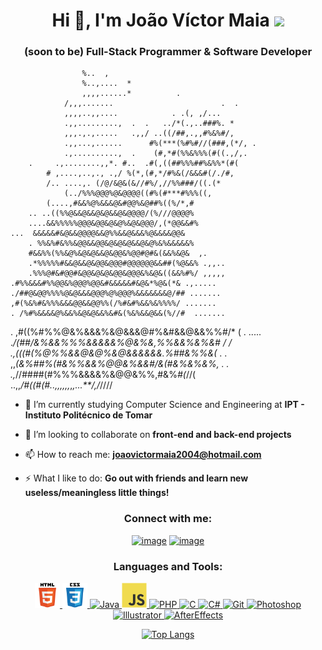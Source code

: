 <h1 align="center">Hi 👋, I'm João Víctor Maia <img height="40" src="https://64.media.tumblr.com/3848e5ce9550ab723c4c17ae5c2c830d/cbbf628e3f78039b-9c/s1280x1920/b184a988a5bd644f8a98544c2624d362aef3094c.gifv"></h1>
<h3 align="center">(soon to be) Full-Stack Programmer & Software Developer</h3>



                    %..  ,              
                    %..,....  *                
                    ,,,,......*          .      
                /,,,.......                        .  . 
                ,,,,..,,....            . .(, ,/...    
                .,,.........,  .  .   ../*(.,..###%. * 
                ,,,.,.,.....   .,,/ ..((/##,.,,#%&%#/, 
                .,,...,......      #%(***(%#%#//(###,(*/, . 
                .,..........,  .    (#,*#(%%&%%%(#((.,/,. 
        .     .,........,,*. #..  .#(,((##%%%##%&%%*(#( 
            # ,....,..,., .,/ %(*,(#,*/#%&(/&&&#(/./#,
            /.. ....,. (/@/&@&(&//#%/,//%%###/((.(*   
                (../%%%@@@%@&@@@@((#%(#***#%%%((,    
            (....,#&&%@%&&&@&#@@%&@##%((%/*,#          
        .. ..((%%@&&@&&@&@&&@&@@@@/(%///@@@@%     
        ....&&%%%%%@@@&@@&@&@%&@&@@@/,(*@@&&#%      
    ...  &&&&&#&@&&@@@@&&@%%&&@&&&%@&&&&@@&        
        . %%&%#&%%&@@&&@@&@&@&@&&@&@%&%&&&&&%       
        #&&%%(%%&@%&@&@&&@&@@&%@@#@#&(&&%&@&  ,.    
        .*%%%%%#&&@&&@&@@&@@@#@@@@@@&&##(%@&&% .,,..
        .%%%@#&#@@#&@@&@&@&@@&@@@&%&@&((&&%#%/ ,,,,,     
    .#%%&&&#%%@@&%@@@%@@&#&&&&&#&@&*%@&(*& .,.....     
    ./##@&@@%%%%@&@&&&@@@%@%@@@%&&&&&&&@/## .......    
    ,#(%&%#&%%%&&&@@&&@@%%(/%#&#%&&%&%%%%/ .......  
    . /%#%&&&&@%&&%&@&@&&%&#&(%&%&&@&&(%//#  .......        
.     ,#((%#%%@&%&&&%&@&&&@#%&#&&@&&%%#/* ( .  .....      
    .*/(##/&%&&%%%&&&&&%@&%&,%%&&%&%&# / /                 
.,(((#(%@%%&&@&@%&@&&&&&&.%##&%%&(* .   .               
,,*(&%##%(#&%%&&%@@&%&&#/&(#&%&%&%,  .  .   
.,*//####(#%%%&&&&%&@@&%%,#&%*#(*//(   
..,,*/#((#(#..,,,,,,*,*,...**/,/*//// 




- 🌱 I’m currently studying Computer Science and Engineering at **IPT - Instituto Politécnico de Tomar**

- 👯 I’m looking to collaborate on **front-end and back-end projects**

- 📫 How to reach me: **joaovictormaia2004@hotmail.com**

- ⚡ What I like to do: **Go out with friends and learn new useless/meaningless little things!**


<h3 align="center">Connect with me:</h3>
<div align="center">

[![image](https://img.shields.io/badge/LinkedIn-0077B5?style=for-the-badge&logo=linkedin&logoColor=white)](https://www.linkedin.com/in/jo%C3%A3o-v%C3%ADctor-maia-3726b0281/)
[![image](https://img.shields.io/badge/Instagram-E4405F?style=for-the-badge&logo=instagram&logoColor=white)](https://www.instagram.com/sirvictahh/)

</div>

<h3 align="center">Languages and Tools:</h3>

<p align="center">
  <a href="https://www.w3.org/html/" target="_blank">
    <img src="https://raw.githubusercontent.com/devicons/devicon/master/icons/html5/html5-original-wordmark.svg" alt="html5" width="40" height="40"/>
  </a>
  <a href="https://www.w3schools.com/css/" target="_blank">
    <img src="https://raw.githubusercontent.com/devicons/devicon/master/icons/css3/css3-original-wordmark.svg" alt="css3" width="40" height="40"/>
  </a>
  <a href="https://www.java.com/pt-BR/" target="_blank">
    <img src="https://cdn.jsdelivr.net/gh/devicons/devicon/icons/java/java-original.svg" alt="Java" width="40" height="40"/>
  </a>  
  
  <a href="https://developer.mozilla.org/en-US/docs/Web/JavaScript" target="_blank">
    <img src="https://raw.githubusercontent.com/devicons/devicon/master/icons/javascript/javascript-original.svg" alt="javascript" width="40" height="40"/>
  </a>
  <a href="https://www.php.net/" target="_blank">
    <img src="https://cdn.jsdelivr.net/gh/devicons/devicon/icons/php/php-plain.svg" alt="PHP" width="40" height="40"/>
  </a>
  <a href="https://pt.wikipedia.org/wiki/C_(linguagem_de_programa%C3%A7%C3%A3o)" target="_blank">
    <img src="https://cdn.jsdelivr.net/gh/devicons/devicon/icons/c/c-line.svg" alt="C" width="40" height="40"/>
  </a>
  <a href="https://learn.microsoft.com/en-us/dotnet/csharp/" target="_blank">
    <img src="https://cdn.jsdelivr.net/gh/devicons/devicon/icons/csharp/csharp-line.svg" alt="C#" width="40" height="40"/>
  </a>
  <a href="https://git-scm.com/" target="_blank">
    <img src="https://cdn.jsdelivr.net/gh/devicons/devicon/icons/github/github-original.svg" alt="Git" width="40" height="40"/>
  </a>
   <a href="https://www.adobe.com/?mv=affiliate&mv2=red" target="_blank">
    <img src="https://cdn.jsdelivr.net/gh/devicons/devicon/icons/photoshop/photoshop-line.svg" alt="Photoshop" width="40" height="40"/>
  </a>
   <a href="https://www.adobe.com/?mv=affiliate&mv2=red" target="_blank">
    <img src="https://cdn.jsdelivr.net/gh/devicons/devicon/icons/illustrator/illustrator-line.svg" alt="Illustrator" width="40" height="40"/>
  </a>
  <a href="https://www.adobe.com/?mv=affiliate&mv2=red" target="_blank">
    <img src="https://cdn.jsdelivr.net/gh/devicons/devicon/icons/aftereffects/aftereffects-plain.svg" alt="AfterEffects" width="40" height="40"/>
  </a>
</p>

<div align="center">
  
[![Top Langs](https://github-readme-stats-git-masterrstaa-rickstaa.vercel.app/api/top-langs/?username=sirvictahh&theme=dracula)](https://github.com/anuraghazra/github-readme-stats)
  
</div>
